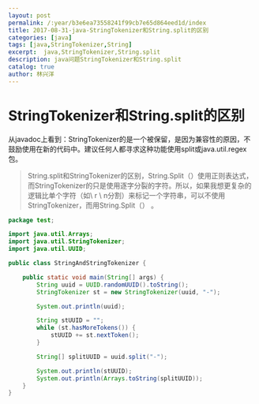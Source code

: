 ```yaml
---
layout: post
permalink: /:year/b3e6ea73558241f99cb7e65d864eed1d/index
title: 2017-08-31-java-StringTokenizer和String.split的区别
categories: [java]
tags: [java,StringTokenizer,String]
excerpt:  java,StringTokenizer,String.split
description: java问题StringTokenizer和String.split
catalog: true
author: 林兴洋
---
```


# StringTokenizer和String.split的区别

从javadoc上看到：StringTokenizer的是一个被保留，是因为兼容性的原因，不鼓励使用在新的代码中。建议任何人都寻求这种功能使用split或java.util.regex包。

> String.split和StringTokenizer的区别，String.Split（）使用正则表达式，而StringTokenizer的只是使用逐字分裂的字符。所以，如果我想更复杂的逻辑比单个字符（如\ r \ n分割）来标记一个字符串，可以不使用StringTokenizer，而用String.Split（） 。


```java
package test;

import java.util.Arrays;
import java.util.StringTokenizer;
import java.util.UUID;

public class StringAndStringTokenizer {

	public static void main(String[] args) {
		String uuid = UUID.randomUUID().toString();
		StringTokenizer st = new StringTokenizer(uuid, "-");

		System.out.println(uuid);

		String stUUID = "";
		while (st.hasMoreTokens()) {
			stUUID += st.nextToken();
		}

		String[] splitUUID = uuid.split("-");

		System.out.println(stUUID);
		System.out.println(Arrays.toString(splitUUID));
	}
}
```


